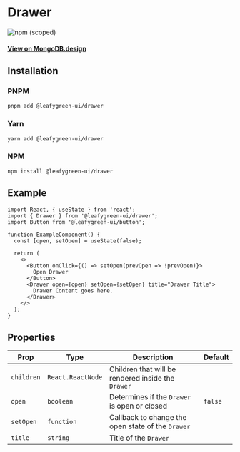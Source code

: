 # Drawer

![npm (scoped)](https://img.shields.io/npm/v/@leafygreen-ui/drawer.svg)

#### [View on MongoDB.design](https://www.mongodb.design/component/drawer/live-example/)

## Installation

### PNPM

```shell
pnpm add @leafygreen-ui/drawer
```

### Yarn

```shell
yarn add @leafygreen-ui/drawer
```

### NPM

```shell
npm install @leafygreen-ui/drawer
```

## Example

```tsx
import React, { useState } from 'react';
import { Drawer } from '@leafygreen-ui/drawer';
import Button from '@leafygreen-ui/button';

function ExampleComponent() {
  const [open, setOpen] = useState(false);

  return (
    <>
      <Button onClick={() => setOpen(prevOpen => !prevOpen)}>
        Open Drawer
      </Button>
      <Drawer open={open} setOpen={setOpen} title="Drawer Title">
        Drawer Content goes here.
      </Drawer>
    </>
  );
}
```

## Properties

| Prop       | Type              | Description                                        | Default |
| ---------- | ----------------- | -------------------------------------------------- | ------- |
| `children` | `React.ReactNode` | Children that will be rendered inside the `Drawer` |         |
| `open`     | `boolean`         | Determines if the `Drawer` is open or closed       | `false` |
| `setOpen`  | `function`        | Callback to change the open state of the `Drawer`  |         |
| `title`    | `string`          | Title of the `Drawer`                              |         |
